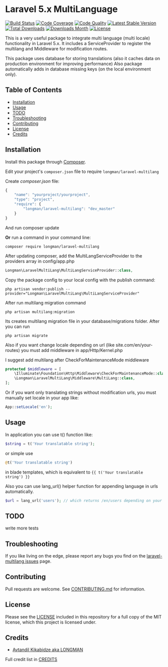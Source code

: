 # Laravel 5.x MultiLanguage

[![Build Status](https://img.shields.io/travis/akalongman/laravel-multilang/master.svg?style=flat-square)](https://travis-ci.org/akalongman/laravel-multilang)
[![Code Coverage](https://img.shields.io/scrutinizer/coverage/g/akalongman/laravel-multilang.svg?style=flat-square)](https://scrutinizer-ci.com/g/akalongman/laravel-multilang/?branch=master)
[![Code Quality](https://img.shields.io/scrutinizer/g/akalongman/laravel-multilang.svg?style=flat-square)](https://scrutinizer-ci.com/g/akalongman/laravel-multilang/?branch=master)
[![Latest Stable Version](https://img.shields.io/github/release/akalongman/laravel-multilang.svg?style=flat-square)](https://github.com/akalongman/laravel-multilang/releases)
[![Total Downloads](https://img.shields.io/packagist/dt/Longman/laravel-multilang.svg)](https://packagist.org/packages/longman/laravel-multilang)
[![Downloads Month](https://img.shields.io/packagist/dm/Longman/laravel-multilang.svg)](https://packagist.org/packages/longman/laravel-multilang)
[![License](https://img.shields.io/badge/license-MIT-brightgreen.svg?style=flat-square)](LICENSE.md)

This is a very useful package to integrate multi language (multi locale) functionality in Laravel 5.x.
It includes a ServiceProvider to register the multilang and Middleware for modification routes.

This package uses database for storing translations (also it caches data on production environment for improving performance)
Also package automatically adds in database missing keys (on the local environment only).

## Table of Contents
- [Installation](#installation)
- [Usage](#usage)
- [TODO](#todo)
- [Troubleshooting](#troubleshooting)
- [Contributing](#contributing)
- [License](#license)
- [Credits](#credits)


## Installation

Install this package through [Composer](https://getcomposer.org/).

Edit your project's `composer.json` file to require `longman/laravel-multilang`

Create *composer.json* file:
```js
{
    "name": "yourproject/yourproject",
    "type": "project",
    "require": {
        "longman/laravel-multilang": "dev_master"
    }
}
```
And run composer update

**Or** run a command in your command line:

```
composer require longman/laravel-multilang
```

After updating composer, add the MultiLangServiceProvider to the providers array in config/app.php

```php
Longman\LaravelMultiLang\MultiLangServiceProvider::class,
```

Copy the package config to your local config with the publish command:

```
php artisan vendor:publish --provider="Longman\LaravelMultiLang\MultiLangServiceProvider"
```

After run multilang migration command

```
php artisan multilang:migration
```

Its creates multilang migration file in your database/migrations folder. After you can run

```
php artisan migrate
```

Also if you want change locale depending on url (like site.com/en/your-routes)
you must add middleware in app/Http/Kernel.php

I suggest add multilang after CheckForMaintenanceMode middleware

```php
protected $middleware = [
    \Illuminate\Foundation\Http\Middleware\CheckForMaintenanceMode::class,
    \Longman\LaravelMultiLang\Middleware\MultiLang::class,
];
```

Or if you want only translating strings without modification urls, you must manually set locale in your app like:
```php
App::setLocale('en');
```


## Usage

In application you can use t() function like:

```php
$string = t('Your translatable string');
```
or simple use
```php
@t('Your translatable string')
```
in blade templates, which is equivalent to ```{{ t('Your translatable string') }}```

Also you can use lang_url() helper function for appending language in urls automatically.

```php
$url = lang_url('users'); // which returns /en/users depending on your language (locale)
```

## TODO

write more tests

## Troubleshooting

If you like living on the edge, please report any bugs you find on the
[laravel-multilang issues](https://github.com/akalongman/laravel-multilang/issues) page.

## Contributing

Pull requests are welcome.
See [CONTRIBUTING.md](CONTRIBUTING.md) for information.

## License

Please see the [LICENSE](LICENSE.md) included in this repository for a full copy of the MIT license,
which this project is licensed under.

## Credits

- [Avtandil Kikabidze aka LONGMAN](https://github.com/akalongman)

Full credit list in [CREDITS](CREDITS)
